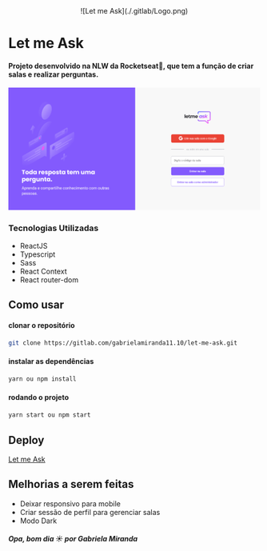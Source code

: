 <div align="center">![Let me Ask](./.gitlab/Logo.png)</div>

# Let me Ask 
#### Projeto desenvolvido na NLW da Rocketseat🚀, que tem a função de criar salas e realizar perguntas.

![Home](./.gitlab/home.png)

### Tecnologias Utilizadas
- ReactJS
- Typescript
- Sass
- React Context
- React router-dom


## Como usar

#### clonar o repositório
```bash
git clone https://gitlab.com/gabrielamiranda11.10/let-me-ask.git
```

#### instalar as dependências
```bash
yarn ou npm install
```

#### rodando o projeto
```bash
yarn start ou npm start
```

## Deploy
[Let me Ask](https://letmeask-f83b3.web.app/)

## Melhorias a serem feitas
- Deixar responsivo para mobile
- Criar sessão de perfil para gerenciar salas
- Modo Dark

##### Opa, bom dia ☀️ por Gabriela Miranda
